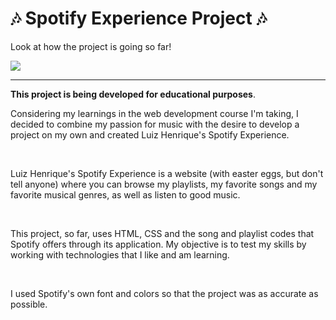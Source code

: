 <h1>
  🎶 Spotify Experience Project 🎶
</h1>
<p>
  Look at how the project is going so far!
</p>
 <img src="https://github.com/LuizHeenriquee/projeto-spotify/assets/127858741/d44316b8-4c18-4cb7-b8ec-1affc22b8e88">
 <hr>
 <p>
   <strong>This project is being developed for educational purposes</strong>.
 </p>
 <p>
   Considering my learnings in the web development course I'm taking, I decided to combine my passion for music with the desire to develop a project on my own and created Luiz Henrique's Spotify Experience.
 </p>
 
 <br>

<p>
  Luiz Henrique's Spotify Experience is a website (with easter eggs, but don't tell anyone) where you can browse my playlists, my favorite songs and my favorite musical genres, as well as listen to good music.
</p>
 
 <br>
 
 <p>
   This project, so far, uses HTML, CSS and the song and playlist codes that Spotify offers through its application. My objective is to test my skills by working with technologies that I like and am learning.
 </p>

 <br>

 <p>
   I used Spotify's own font and colors so that the project was as accurate as possible.
 </p>
